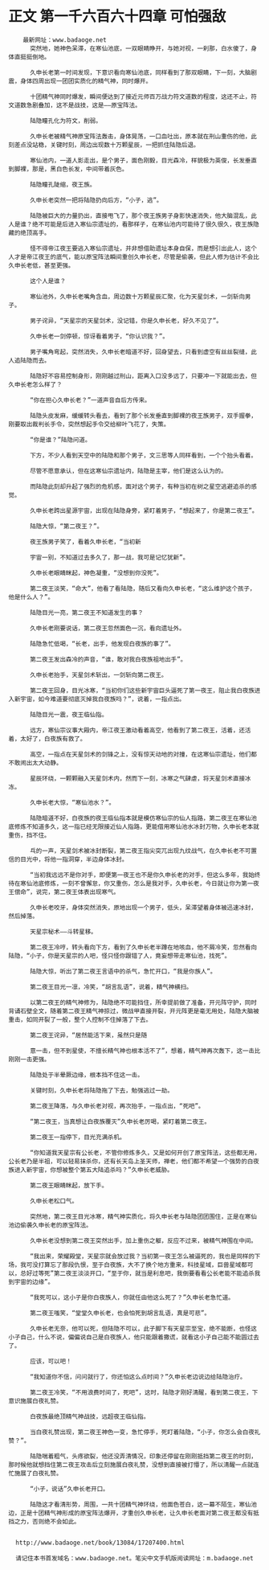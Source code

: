 # 正文 第一千六百六十四章 可怕强敌
        最新网址：www.badaoge.net
          突然地，她神色呆滞，在寒仙池底，一双眼睛睁开，与她对视，一刹那，白水傻了，身体直挺挺倒地。
      
          久申长老第一时间发现，下意识看向寒仙池底，同样看到了那双眼睛，下一刻，大脑剧震，身体四周出现一团团实质化的精气神，同时爆开。
      
          十团精气神同时爆发，瞬间便达到了接近元师百万战力符文道数的程度，这还不止，符文道数急剧叠加，这不是战技，这是——原宝阵法。
      
          陆隐瞳孔化为符文，削弱。
      
          久申长老被精气神原宝阵法轰击，身体晃荡，一口血吐出，原本就在刑山重伤的他，此刻差点没站稳，关键时刻，周边出现数十万颗星辰，一把抓住陆隐后退。
      
          寒仙池内，一道人影走出，是个男子，面色刚毅，目光森冷，样貌极为英俊，长发垂直到脚裸，那是，黑白色长发，中间带着灰色。
      
          陆隐瞳孔陡缩，夜王族。
      
          久申长老突然一把将陆隐扔向后方，“小子，逃”。
      
          陆隐被巨大的力量扔出，直接甩飞了，那个夜王族男子身影快速消失，他大脑混乱，此人是谁？绝不可能是后进入寒仙宗遗址的，看那样子，在寒仙池内可能待了很久很久，夜王族隐藏的绝顶高手。
      
          怪不得帝江夜王要逃入寒仙宗遗址，并非想借助遗址本身自保，而是想引出此人，这个人才是帝江夜王的底气，能以原宝阵法瞬间重创久申长老，尽管是偷袭，但此人修为估计不会比久申长老低，甚至更强。
      
          这个人是谁？
      
          寒仙池外，久申长老嘴角含血，周边数十万颗星辰汇聚，化为天星剑术，一剑斩向男子。
      
          男子诧异，“天星宗的天星剑术，没记错，你是久申长老，好久不见了”。
      
          久申长老一剑停顿，惊讶看着男子，“你认识我？”。
      
          男子嘴角弯起，突然消失，久申长老暗道不好，回身望去，只看到虚空有丝丝裂缝，此人追陆隐而去。
      
          陆隐好不容易控制身形，刚刚越过刑山，距离入口没多远了，只要冲一下就能出去，但久申长老怎么样了？
      
          “你在担心久申长老？”一道声音自后方传来。
      
          陆隐头皮发麻，缓缓转头看去，看到了那个长发垂直到脚裸的夜王族男子，双手握拳，刚要取出裁判长手令，突然想起手令交给柳叶飞花了，失策。
      
          “你是谁？”陆隐问道。
      
          下方，不少人看到天空中的陆隐和那个男子，文三思等人同样看到，一个个抬头看着。
      
          尽管不愿意承认，但在这寒仙宗遗址内，陆隐是主宰，他们是这么认为的。
      
          而陆隐此刻却升起了强烈的危机感，面对这个男子，有种当初在树之星空逃避追杀的感觉。
      
          久申长老跨出星源宇宙，出现在陆隐身旁，紧盯着男子，“想起来了，你是第二夜王”。
      
          陆隐大惊，“第二夜王？”。
      
          夜王族男子笑了，看着久申长老，“当初新
      
          宇宙一别，不知道过去多久了，那一战，我可是记忆犹新”。
      
          久申长老眼睛眯起，神色凝重，“没想到你没死”。
      
          第二夜王淡笑，“命大”，他看了看陆隐，随后又看向久申长老，“这么维护这个孩子，他是什么人？”。
      
          陆隐目光一亮，第二夜王不知道发生的事？
      
          久申长老刚要说话，第二夜王忽然面色一沉，看向遗址外。
      
          陆隐急忙低喝，“长老，出手，他发现白夜族的事了”。
      
          第二夜王发出森冷的声音，“谁，敢对我白夜族祖地出手”。
      
          久申长老抬手，天星剑术斩出，一剑斩向第二夜王。
      
          第二夜王回身，目光冰寒，“当初你们这些新宇宙巨头逼死了第一夜王，阻止我白夜族进入新宇宙，如今难道要彻底灭掉我白夜族吗？”，说着，一指点出。
      
          陆隐目光一震，夜王临仙指。
      
          远方，寒仙宗议事大殿内，帝江夜王激动看着高空，他看到了第二夜王，活着，还活着，太好了，白夜族有救了。
      
          高空，一指点在天星剑术的剑锋之上，没有惊天动地的对撞，在这寒仙宗遗址，他们都不敢闹出太大动静。
      
          星辰环绕，一颗颗融入天星剑术内，然而下一刻，冰寒之气肆虐，将天星剑术直接冰冻。
      
          久申长老大惊，“寒仙池水？”。
      
          陆隐暗道不好，白夜族的夜王临仙指本就是模仿寒仙宗的仙人指路，第二夜王在寒仙池底修炼不知道多久，这一指已经无限接近仙人指路，更能借用寒仙池水冰封万物，久申长老本就重伤，挡不住。
      
          乓的一声，天星剑术被冰封断裂，第二夜王指尖突兀出现九纹战气，在久申长老不可置信的目光中，将他一指洞穿，半边身体冰封。
      
          “当初我远远不是你对手，即便第一夜王也不是你久申长老的对手，但这么多年，我始终待在寒仙池底修炼，一刻不曾懈怠，你又重伤，怎么是我对手，久申长老，今日就让你为第一夜王偿命”，说完，第二夜王体表出现寒气。
      
          久申长老咬牙，身体突然消失，原地出现一个男子，低头，呆滞望着身体被迅速冰封，然后掉落。
      
          天星宗秘术——斗转星移。
      
          第二夜王冷哼，转头看向下方，看到了久申长老半蹲在地咳血，他不屑冷笑，忽然看向陆隐，“小子，你是天星宗的人吧，怪只怪你跟错了人，竟妄想带走寒仙池，找死”。
      
          陆隐大惊，听出了第二夜王言语中的杀气，急忙开口，“我是你族人”。
      
          第二夜王目光一凛，冷笑，“胡言乱语”，说着，精气神横扫。
      
          以第二夜王的精气神修为，陆隐绝不可能挡住，所幸提前做了准备，开元阵守护，同时背诵石壁全文，随着第二夜王精气神掠过，微战甲直接开裂，开元阵更是毫无用处，陆隐大脑被重击，如同开裂了一般，整个人控制不住掉落了下去。
      
          第二夜王诧异，“居然能活下来，虽然只是随
      
          意一击，但不到星使，不擅长精气神也根本活不了”，想着，精气神再次轰下，这一击比刚刚一击更强。
      
          陆隐处于半晕厥边缘，根本挡不住这一击。
      
          关键时刻，久申长老将陆隐拖了下去，勉强逃过一劫。
      
          第二夜王降落，与久申长老对视，再次抬手，一指点出，“死吧”。
      
          “第二夜王，当真想让白夜族覆灭”久申长老厉喝，紧盯着第二夜王。
      
          第二夜王一指停下，目光充满杀机。
      
          “你知道我天星宗有公长老，不管你修炼多久，又是如何开创了原宝阵法，这些都无用，公长老乃是半祖，可以轻易抹杀你，还有长天岛上圣天师，禅老，他们都不希望一个强势的白夜族进入新宇宙，你想被整个第五大陆追杀吗？”久申长老威胁。
      
          第二夜王眼睛眯起，放下手。
      
          久申长老松口气。
      
          突然地，第二夜王目光冰寒，精气神实质化，将久申长老与陆隐团团围住，正是在寒仙池边偷袭久申长老的原宝阵法。
      
          久申长老没想到第二夜王突然出手，加上重伤之躯，反应不过来，被精气神围在中间。
      
          “我出来，荣耀殿堂，天星宗就会放过我？当初第一夜王怎么被逼死的，我也是同样的下场，我可没打算忘了那段仇恨，至于白夜族，大不了换个地方重来，科技星域，巨兽星域都可以，总好过等死”第二夜王淡淡开口，“至于你，就当是利息吧，我倒要看看公长老能不能追杀我到宇宙的边缘”。
      
          “我死可以，这小子是你白夜族人，你就任由他这么死了？”久申长老急忙道。
      
          第二夜王嗤笑，“堂堂久申长老，也会怕死到胡言乱语，真是可悲”。
      
          久申长老无奈，他可以死，但陆隐不可以，此子脚下有天星宗至宝，绝不能断，也怪这小子自己，什么不说，偏偏说自己是白夜族人，他只能跟着撒谎，就看这小子自己能不能圆过去了。
      
          应该，可以吧！
      
          “我知道你不信，问问就行了，你还怕这么点时间？”久申长老边说边给陆隐治疗。
      
          第二夜王冷笑，“不用浪费时间了，死吧”，这时，陆隐才刚好清醒，看到第二夜王，下意识施展白夜礼赞。
      
          白夜族最绝顶精气神战技，远超夜王临仙指。
      
          当白夜礼赞出现，第二夜王神色一变，急忙停手，死盯着陆隐，“小子，你怎么会白夜礼赞？”。
      
          陆隐喘着粗气，头疼欲裂，他还没弄清情况，印象还停留在刚刚抵挡第二夜王的时刻，那时候他就想挡住第二夜王攻击后立刻施展白夜礼赞，没想到直接被打懵了，所以清醒一点就连忙施展了白夜礼赞。
      
          “小子，说话”久申长老开口。
      
          陆隐这才看清形势，周围，一共十团精气神环绕，他面色苍白，这一幕不陌生，寒仙池边，正是十团精气神形成的原宝阵法爆开，才重创久申长老，让久申长老面对第二夜王都没有抵挡之力，否则绝不会如此。
      
      
      http://www.badaoge.net/book/13084/17207400.html
      
      请记住本书首发域名：www.badaoge.net。笔尖中文手机版阅读网址：m.badaoge.net
